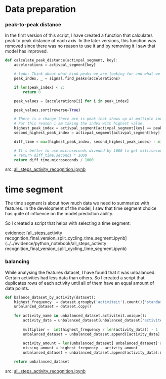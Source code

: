 # Data preparation

### peak-to-peak distance 
In the first version of this script, I have created a function that calculates peak to peak distance of each axis.
In the later versions, this function was removed since there was no reason to use it and by removing it I saw that model has improved.
````python
def calculate_peak_distance(activpal_segment, key):
    accelerations = activpal_segment[key]

    # todo: Think about what kind peaks we are looking for and what we want to with it
    peak_index, _ = signal.find_peaks(accelerations)

    if len(peak_index) < 2:
        return 0

    peak_values = [accelerations[i] for i in peak_index]

    peak_values.sort(reverse=True)

    # There is a change there are is peak that shows up at multiple index
    # For this reason i am taking the index with highest value.
    highest_peak_index = activpal_segment[activpal_segment[key] == peak_values[0]].index.max()
    second_highest_peak_index = activpal_segment[activpal_segment[key] == peak_values[1]].index.max()

    diff_time = max(highest_peak_index, second_highest_peak_index) - min(highest_peak_index, second_highest_peak_index)

    # It's better to use microseconds diveded by 1000 to get milliseconds. This way you won't lose information
    # return diff_time.seconds * 1000
    return diff_time.microseconds / 1000

````

src: [all_steps_activity_recognition.ipynb](../../evidence/python_notebook/all_steps_activity_recognition.ipynb)

# time segment
The time segment is about how much data we need to summarize with features.
 In the development of the model, I saw that time segment choice has quite of influence on the model prediction ability.

So I created a script that helps with selecting a time segment:



evidence: [all_steps_activity recognition_final_version_split_cycling_time_segment.ipynb](../../evidence/python_notebook/all_steps_activity recognition_final_version_split_cycling_time_segment.ipynb)


### balancing
While analysing the features dataset, I have found that it was unbalanced. Certain activities had less data than others.
So I created a script that duplicates rows of each activity until all of them have an equal amount of data points.
````python
def balance_dataset_by_activity(dataset):
    highest_frequency  = dataset.groupby('activiteit').count()['standard_deviation_x'].max()
    unbalanced_dataset = dataset.copy()
    
    for activity_name in unbalanced_dataset.activiteit.unique():
        activity_data = unbalanced_dataset[unbalanced_dataset['activiteit'] == activity_name]
        
        multiplier =  int(highest_frequency / len(activity_data)) - 1
        unbalanced_dataset = unbalanced_dataset.append([activity_data] * multiplier, ignore_index=True)    
        
        activity_amount = len(unbalanced_dataset[ unbalanced_dataset['activiteit'] == activity_name])
        missing_amount = highest_frequency - activity_amount
        unbalanced_dataset = unbalanced_dataset.append(activity_data[:missing_amount], ignore_index=True)    

    return unbalanced_dataset
````

src: [all_steps_activity_recognition.ipynb](../../evidence/python_notebook/all_steps_activity_recognition.ipynb)